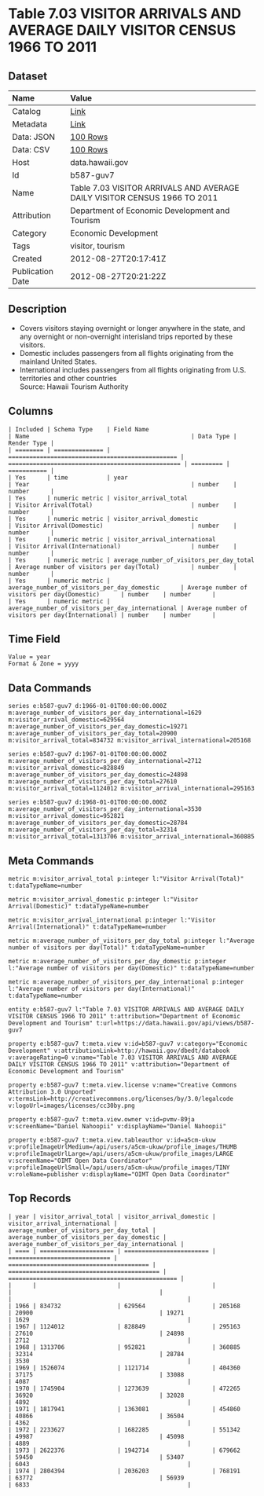 # Table 7.03 VISITOR ARRIVALS AND AVERAGE DAILY VISITOR CENSUS 1966 TO 2011

## Dataset

| Name | Value |
| :--- | :---- |
| Catalog | [Link](https://catalog.data.gov/dataset/table-7-03-visitor-arrivals-and-average-daily-visitor-census-1966-to-2011-61e2d) |
| Metadata | [Link](https://data.hawaii.gov/api/views/b587-guv7) |
| Data: JSON | [100 Rows](https://data.hawaii.gov/api/views/b587-guv7/rows.json?max_rows=100) |
| Data: CSV | [100 Rows](https://data.hawaii.gov/api/views/b587-guv7/rows.csv?max_rows=100) |
| Host | data.hawaii.gov |
| Id | b587-guv7 |
| Name | Table 7.03 VISITOR ARRIVALS AND AVERAGE DAILY VISITOR CENSUS 1966 TO 2011 |
| Attribution | Department of Economic Development and Tourism |
| Category | Economic Development |
| Tags | visitor, tourism |
| Created | 2012-08-27T20:17:41Z |
| Publication Date | 2012-08-27T20:21:22Z |

## Description

* Covers visitors staying overnight or longer anywhere in the state, and any overnight or  non-overnight interisland trips reported by these visitors.															
* Domestic includes passengers from all flights originating from the mainland United States.  															
* International includes passengers from all flights originating from U.S. territories and other countries															
 Source:  Hawaii Tourism Authority

## Columns

```ls
| Included | Schema Type    | Field Name                                       | Name                                              | Data Type | Render Type |
| ======== | ============== | ================================================ | ================================================= | ========= | =========== |
| Yes      | time           | year                                             | Year                                              | number    | number      |
| Yes      | numeric metric | visitor_arrival_total                            | Visitor Arrival(Total)                            | number    | number      |
| Yes      | numeric metric | visitor_arrival_domestic                         | Visitor Arrival(Domestic)                         | number    | number      |
| Yes      | numeric metric | visitor_arrival_international                    | Visitor Arrival(International)                    | number    | number      |
| Yes      | numeric metric | average_number_of_visitors_per_day_total         | Average number of visitors per day(Total)         | number    | number      |
| Yes      | numeric metric | average_number_of_visitors_per_day_domestic      | Average number of visitors per day(Domestic)      | number    | number      |
| Yes      | numeric metric | average_number_of_visitors_per_day_international | Average number of visitors per day(International) | number    | number      |
```

## Time Field

```ls
Value = year
Format & Zone = yyyy
```

## Data Commands

```ls
series e:b587-guv7 d:1966-01-01T00:00:00.000Z m:average_number_of_visitors_per_day_international=1629 m:visitor_arrival_domestic=629564 m:average_number_of_visitors_per_day_domestic=19271 m:average_number_of_visitors_per_day_total=20900 m:visitor_arrival_total=834732 m:visitor_arrival_international=205168

series e:b587-guv7 d:1967-01-01T00:00:00.000Z m:average_number_of_visitors_per_day_international=2712 m:visitor_arrival_domestic=828849 m:average_number_of_visitors_per_day_domestic=24898 m:average_number_of_visitors_per_day_total=27610 m:visitor_arrival_total=1124012 m:visitor_arrival_international=295163

series e:b587-guv7 d:1968-01-01T00:00:00.000Z m:average_number_of_visitors_per_day_international=3530 m:visitor_arrival_domestic=952821 m:average_number_of_visitors_per_day_domestic=28784 m:average_number_of_visitors_per_day_total=32314 m:visitor_arrival_total=1313706 m:visitor_arrival_international=360885
```

## Meta Commands

```ls
metric m:visitor_arrival_total p:integer l:"Visitor Arrival(Total)" t:dataTypeName=number

metric m:visitor_arrival_domestic p:integer l:"Visitor Arrival(Domestic)" t:dataTypeName=number

metric m:visitor_arrival_international p:integer l:"Visitor Arrival(International)" t:dataTypeName=number

metric m:average_number_of_visitors_per_day_total p:integer l:"Average number of visitors per day(Total)" t:dataTypeName=number

metric m:average_number_of_visitors_per_day_domestic p:integer l:"Average number of visitors per day(Domestic)" t:dataTypeName=number

metric m:average_number_of_visitors_per_day_international p:integer l:"Average number of visitors per day(International)" t:dataTypeName=number

entity e:b587-guv7 l:"Table 7.03 VISITOR ARRIVALS AND AVERAGE DAILY VISITOR CENSUS 1966 TO 2011" t:attribution="Department of Economic Development and Tourism" t:url=https://data.hawaii.gov/api/views/b587-guv7

property e:b587-guv7 t:meta.view v:id=b587-guv7 v:category="Economic Development" v:attributionLink=http://hawaii.gov/dbedt/databook v:averageRating=0 v:name="Table 7.03 VISITOR ARRIVALS AND AVERAGE DAILY VISITOR CENSUS 1966 TO 2011" v:attribution="Department of Economic Development and Tourism"

property e:b587-guv7 t:meta.view.license v:name="Creative Commons Attribution 3.0 Unported" v:termsLink=http://creativecommons.org/licenses/by/3.0/legalcode v:logoUrl=images/licenses/cc30by.png

property e:b587-guv7 t:meta.view.owner v:id=pvmv-89ja v:screenName="Daniel Nahoopii" v:displayName="Daniel Nahoopii"

property e:b587-guv7 t:meta.view.tableauthor v:id=a5cm-ukuw v:profileImageUrlMedium=/api/users/a5cm-ukuw/profile_images/THUMB v:profileImageUrlLarge=/api/users/a5cm-ukuw/profile_images/LARGE v:screenName="OIMT Open Data Coordinator" v:profileImageUrlSmall=/api/users/a5cm-ukuw/profile_images/TINY v:roleName=publisher v:displayName="OIMT Open Data Coordinator"
```

## Top Records

```ls
| year | visitor_arrival_total | visitor_arrival_domestic | visitor_arrival_international | average_number_of_visitors_per_day_total | average_number_of_visitors_per_day_domestic | average_number_of_visitors_per_day_international | 
| ==== | ===================== | ======================== | ============================= | ======================================== | =========================================== | ================================================ | 
|      |                       |                          |                               |                                          |                                             |                                                  | 
| 1966 | 834732                | 629564                   | 205168                        | 20900                                    | 19271                                       | 1629                                             | 
| 1967 | 1124012               | 828849                   | 295163                        | 27610                                    | 24898                                       | 2712                                             | 
| 1968 | 1313706               | 952821                   | 360885                        | 32314                                    | 28784                                       | 3530                                             | 
| 1969 | 1526074               | 1121714                  | 404360                        | 37175                                    | 33088                                       | 4087                                             | 
| 1970 | 1745904               | 1273639                  | 472265                        | 36920                                    | 32028                                       | 4892                                             | 
| 1971 | 1817941               | 1363081                  | 454860                        | 40866                                    | 36504                                       | 4362                                             | 
| 1972 | 2233627               | 1682285                  | 551342                        | 49987                                    | 45098                                       | 4889                                             | 
| 1973 | 2622376               | 1942714                  | 679662                        | 59450                                    | 53407                                       | 6043                                             | 
| 1974 | 2804394               | 2036203                  | 768191                        | 63772                                    | 56939                                       | 6833                                             | 
```